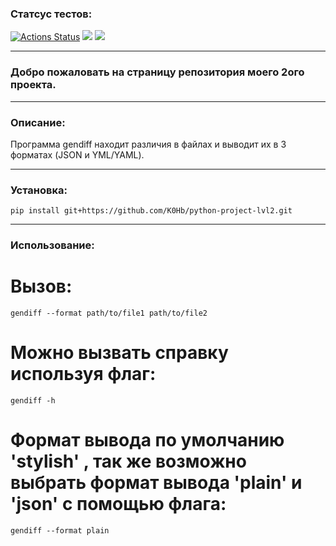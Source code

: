 ### Статсус тестов:
[![Actions Status](https://github.com/K0Hb/python-project-lvl2/workflows/hexlet-check/badge.svg)](https://github.com/K0Hb/python-project-lvl2/actions)
<a href="https://codeclimate.com/github/K0Hb/python-project-lvl2/test_coverage"><img src="https://api.codeclimate.com/v1/badges/568fa041cd5ff0b16dc4/test_coverage" /></a>
<a href="https://codeclimate.com/github/K0Hb/python-project-lvl2/maintainability"><img src="https://api.codeclimate.com/v1/badges/568fa041cd5ff0b16dc4/maintainability" /></a>
____
### Добро пожаловать на страницу репозитория моего 2ого проекта. 
______
### Описание:
Программа gendiff находит различия в файлах и выводит их в 3 форматах (JSON и YML/YAML).
______
### Установка:
`pip install git+https://github.com/K0Hb/python-project-lvl2.git`
______
### Использование:
# Вызов:
`gendiff --format path/to/file1 path/to/file2`
# Можно вызвать справку используя флаг:
`gendiff -h`
# Формат вывода  по умолчанию 'stylish' , так же возможно выбрать формат вывода 'plain' и 'json' с помощью флага:
`gendiff --format plain`